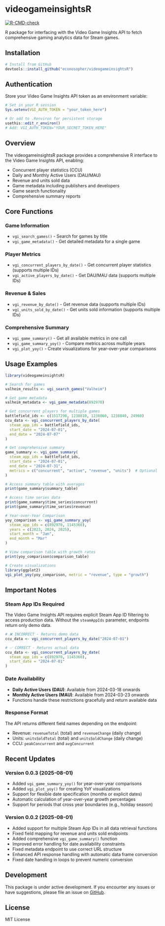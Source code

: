 # videogameinsightsR

<!-- badges: start -->
[![R-CMD-check](https://github.com/econosopher/videogameinsightsR/workflows/R-CMD-check/badge.svg)](https://github.com/econosopher/videogameinsightsR/actions)
<!-- badges: end -->

R package for interfacing with the Video Game Insights API to fetch comprehensive gaming analytics data for Steam games.

## Installation

```r
# Install from GitHub
devtools::install_github("econosopher/videogameinsightsR")
```

## Authentication

Store your Video Game Insights API token as an environment variable:

```r
# Set in your R session
Sys.setenv(VGI_AUTH_TOKEN = "your_token_here")

# Or add to .Renviron for persistent storage
usethis::edit_r_environ()
# Add: VGI_AUTH_TOKEN="YOUR_SECRET_TOKEN_HERE"
```

## Overview

The videogameinsightsR package provides a comprehensive R interface to the Video Game Insights API, enabling:

- Concurrent player statistics (CCU)
- Daily and Monthly Active Users (DAU/MAU)
- Revenue and units sold data
- Game metadata including publishers and developers
- Game search functionality
- Comprehensive summary reports

## Core Functions

### Game Information

- `vgi_search_games()` - Search for games by title
- `vgi_game_metadata()` - Get detailed metadata for a single game

### Player Metrics

- `vgi_concurrent_players_by_date()` - Get concurrent player statistics (supports multiple IDs)
- `vgi_active_players_by_date()` - Get DAU/MAU data (supports multiple IDs)

### Revenue & Sales

- `vgi_revenue_by_date()` - Get revenue data (supports multiple IDs)
- `vgi_units_sold_by_date()` - Get units sold information (supports multiple IDs)

### Comprehensive Summary

- `vgi_game_summary()` - Get all available metrics in one call
- `vgi_game_summary_yoy()` - Compare metrics across multiple years
- `vgi_plot_yoy()` - Create visualizations for year-over-year comparisons

## Usage Examples

```r
library(videogameinsightsR)

# Search for games
valheim_results <- vgi_search_games("Valheim")

# Get game metadata
valheim_metadata <- vgi_game_metadata(892970)

# Get concurrent players for multiple games
battlefield_ids <- c(1517290, 1238810, 1238860, 1238840, 24960)
ccu_data <- vgi_concurrent_players_by_date(
  steam_app_ids = battlefield_ids,
  start_date = "2024-07-01",
  end_date = "2024-07-07"
)

# Get comprehensive summary
game_summary <- vgi_game_summary(
  steam_app_ids = battlefield_ids,
  start_date = "2024-07-01",
  end_date = "2024-07-31",
  metrics = c("concurrent", "active", "revenue", "units")  # Optional
)

# Access summary table with averages
print(game_summary$summary_table)

# Access time series data
print(game_summary$time_series$concurrent)
print(game_summary$time_series$revenue)

# Year-over-Year Comparison
yoy_comparison <- vgi_game_summary_yoy(
  steam_app_ids = c(892970, 1145360),
  years = c(2023, 2024, 2025),
  start_month = "Jan",
  end_month = "Mar"
)

# View comparison table with growth rates
print(yoy_comparison$comparison_table)

# Create visualizations
library(ggplot2)
vgi_plot_yoy(yoy_comparison, metric = "revenue", type = "growth")
```

## Important Notes

### Steam App IDs Required

The Video Game Insights API requires explicit Steam App ID filtering to access production data. Without the `steamAppIds` parameter, endpoints return only demo data.

```r
# ❌ INCORRECT - Returns demo data
ccu_data <- vgi_concurrent_players_by_date("2024-07-01")

# ✅ CORRECT - Returns actual data
ccu_data <- vgi_concurrent_players_by_date(
  steam_app_ids = c(892970, 1145360),
  start_date = "2024-07-01"
)
```

### Date Availability

- **Daily Active Users (DAU)**: Available from 2024-03-18 onwards
- **Monthly Active Users (MAU)**: Available from 2024-03-23 onwards
- Functions handle these restrictions gracefully and return available data

### Response Format

The API returns different field names depending on the endpoint:
- Revenue: `revenueTotal` (total) and `revenueChange` (daily change)
- Units: `unitsSoldTotal` (total) and `unitsSoldChange` (daily change)
- CCU: `peakConcurrent` and `avgConcurrent`

## Recent Updates

### Version 0.0.3 (2025-08-01)
- Added `vgi_game_summary_yoy()` for year-over-year comparisons
- Added `vgi_plot_yoy()` for creating YoY visualizations
- Support for flexible date specification (months or explicit dates)
- Automatic calculation of year-over-year growth percentages
- Support for periods that cross year boundaries (e.g., holiday season)

### Version 0.0.2 (2025-08-01)
- Added support for multiple Steam App IDs in all data retrieval functions
- Fixed field mapping for revenue and units sold endpoints
- Added comprehensive `vgi_game_summary()` function
- Improved error handling for date availability constraints
- Fixed metadata endpoint to use correct URL structure
- Enhanced API response handling with automatic data frame conversion
- Fixed date handling in loops to prevent numeric conversion

## Development

This package is under active development. If you encounter any issues or have suggestions, please file an issue on [GitHub](https://github.com/econosopher/videogameinsightsR).

## License

MIT License